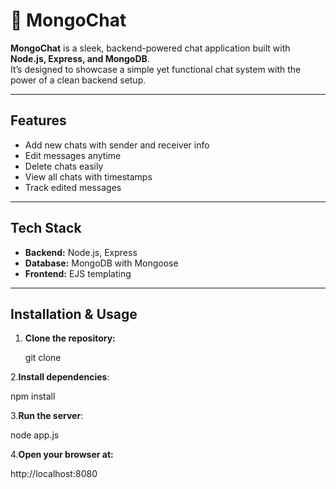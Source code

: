 # 💬 MongoChat

**MongoChat** is a sleek, backend-powered chat application built with **Node.js, Express, and MongoDB**.  
It’s designed to showcase a simple yet functional chat system with the power of a clean backend setup.

---

## Features
-  Add new chats with sender and receiver info  
-  Edit messages anytime  
-  Delete chats easily  
-  View all chats with timestamps  
-  Track edited messages  

---

## Tech Stack
- **Backend:** Node.js, Express  
- **Database:** MongoDB with Mongoose  
- **Frontend:** EJS templating  

---

## Installation & Usage
1. **Clone the repository:**  
  
   git clone <your-repo-link>

2.**Install dependencies**:

  npm install


3.**Run the server**:

   node app.js


4.**Open your browser at:**

http://localhost:8080
